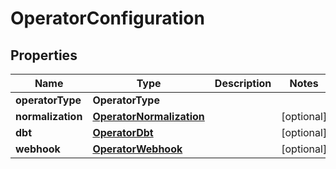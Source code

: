

# OperatorConfiguration


## Properties

| Name | Type | Description | Notes |
|------------ | ------------- | ------------- | -------------|
|**operatorType** | **OperatorType** |  |  |
|**normalization** | [**OperatorNormalization**](OperatorNormalization.md) |  |  [optional] |
|**dbt** | [**OperatorDbt**](OperatorDbt.md) |  |  [optional] |
|**webhook** | [**OperatorWebhook**](OperatorWebhook.md) |  |  [optional] |



